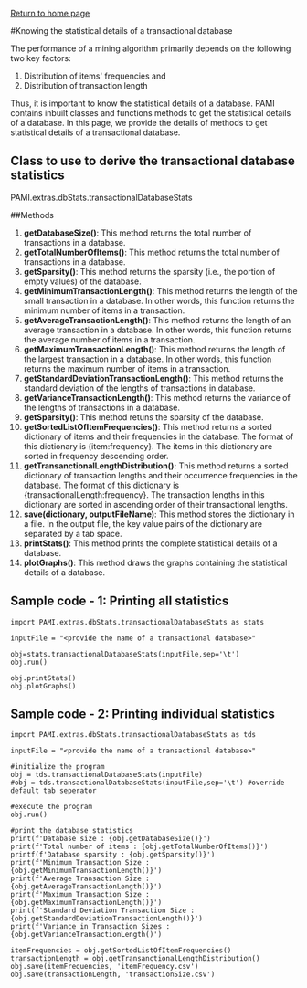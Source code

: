 [Return to home page](index.html)

#Knowing the statistical details of a transactional database

The performance of a mining algorithm primarily depends on the following two key factors: 
1. Distribution of items' frequencies and 
1. Distribution of transaction length

Thus, it is important to know the statistical details of a database. PAMI contains inbuilt classes and functions methods to 
get the statistical details of a database.   In this page, we provide the details of methods to get statistical details of 
a transactional database. 

## Class to use to derive the transactional database statistics

PAMI.extras.dbStats.transactionalDatabaseStats

##Methods

1. __getDatabaseSize()__: This method returns the total number of transactions in a database.
2. __getTotalNumberOfItems()__:  This method returns the total number of transactions in a database.
3. __getSparsity()__: This method returns the sparsity (i.e., the portion of empty values) of the database.
4. __getMinimumTransactionLength()__: This method  returns the length of the small transaction in a database. In other words, this function returns the minimum number of items in a transaction.
5. __getAverageTransactionLength()__: This method  returns the length of an average transaction in a database. In other words, this function returns the average number of items in a transaction.
6. __getMaximumTransactionLength()__: This method returns the length of the largest transaction in a database. In other words, this function returns the maximum number of items in a transaction.
7. __getStandardDeviationTransactionLength()__: This method returns the standard deviation of the lengths of transactions in database.
8. __getVarianceTransactionLength()__: This method returns the variance of the lengths of transactions in a database.
9. __getSparsity()__: This method retuns the sparsity of the database.
10. __getSortedListOfItemFrequencies()__: This method returns a sorted dictionary of items and their frequencies in the database. The format of this dictionary is {item:frequency}. 
   The items in this dictionary are sorted in frequency descending order.
11. __getTransanctionalLengthDistribution():__ This method returns a sorted dictionary of transaction lengths and their occurrence frequencies in the database.  The format of this dictionary is {transactionalLength:frequency}.    The transaction lengths in this dictionary are sorted in ascending order of their transactional lengths.
12. __save(dictionary, outputFileName)__: This method stores the dictionary in a file. In the output file, the key value pairs of the dictionary are separated by a tab space.
13. __printStats()__: This method prints the complete statistical details of a database.
14. __plotGraphs()__: This method draws the graphs containing the statistical details of a database.

## Sample code  - 1: Printing all statistics

    import PAMI.extras.dbStats.transactionalDatabaseStats as stats

    inputFile = "<provide the name of a transactional database>"
    
    obj=stats.transactionalDatabaseStats(inputFile,sep='\t') 
    obj.run() 

    obj.printStats() 
    obj.plotGraphs()


## Sample code  - 2: Printing individual statistics

    import PAMI.extras.dbStats.transactionalDatabaseStats as tds
          
    inputFile = "<provide the name of a transactional database>"

    #initialize the program
    obj = tds.transactionalDatabaseStats(inputFile)
    #obj = tds.transactionalDatabaseStats(inputFile,sep='\t') #override default tab seperator

    #execute the program
    obj.run()

    #print the database statistics
    print(f'Database size : {obj.getDatabaseSize()}')
    print(f'Total number of items : {obj.getTotalNumberOfItems()}')
    printf(f'Database sparsity : {obj.getSparsity()}')
    print(f'Minimum Transaction Size : {obj.getMinimumTransactionLength()}')
    print(f'Average Transaction Size : {obj.getAverageTransactionLength()}')
    print(f'Maximum Transaction Size : {obj.getMaximumTransactionLength()}')
    print(f'Standard Deviation Transaction Size : {obj.getStandardDeviationTransactionLength()}')
    print(f'Variance in Transaction Sizes : {obj.getVarianceTransactionLength()')
    
    itemFrequencies = obj.getSortedListOfItemFrequencies()
    transactionLength = obj.getTransanctionalLengthDistribution()
    obj.save(itemFrequencies, 'itemFrequency.csv')
    obj.save(transactionLength, 'transactionSize.csv')        







